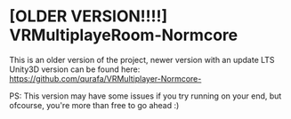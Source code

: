 # [OLDER VERSION!!!!] VRMultiplayeRoom-Normcore

This is an older version of the project, newer version with an update LTS Unity3D version can be found here: https://github.com/qurafa/VRMultiplayer-Normcore-

PS: This version may have some issues if you try running on your end, but ofcourse, you're more than free to go ahead :)

